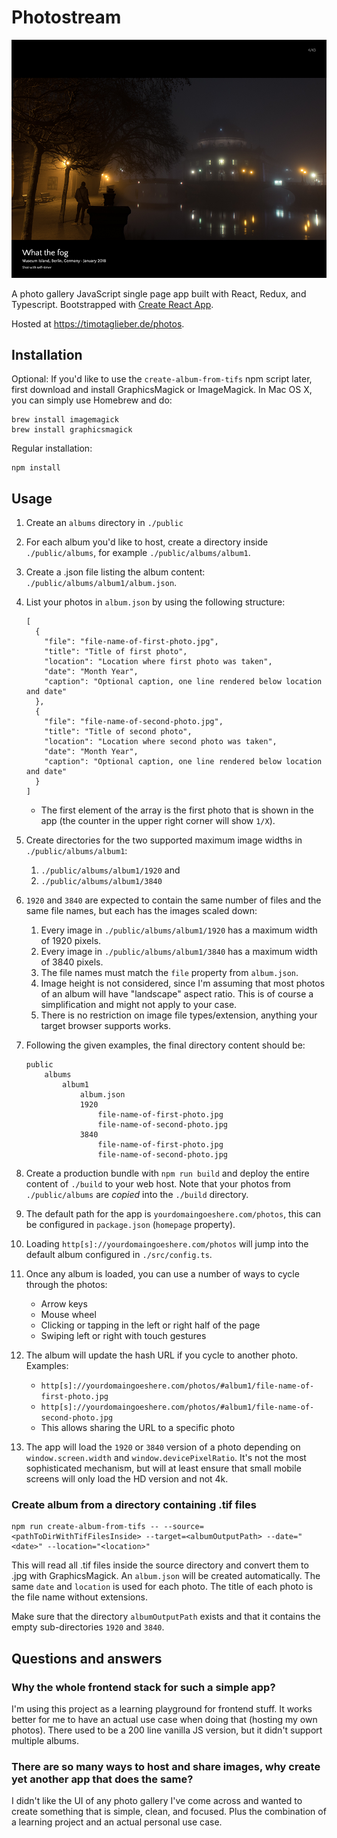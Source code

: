 # Photostream

![Screenshot of app](public/screenshot.png 'Screenshot of app')

A photo gallery JavaScript single page app built with React, Redux, and Typescript. Bootstrapped with [Create React App](https://github.com/facebook/create-react-app).

Hosted at https://timotaglieber.de/photos.

## Installation

Optional: If you'd like to use the `create-album-from-tifs` npm script later, first download and install GraphicsMagick or ImageMagick. In Mac OS X, you can simply use Homebrew and do:

```
brew install imagemagick
brew install graphicsmagick
```

Regular installation:

```
npm install
```

## Usage

1. Create an `albums` directory in `./public`
2. For each album you'd like to host, create a directory inside `./public/albums`, for example `./public/albums/album1`.
3. Create a .json file listing the album content: `./public/albums/album1/album.json`.
4. List your photos in `album.json` by using the following structure:
   ```
   [
     {
       "file": "file-name-of-first-photo.jpg",
       "title": "Title of first photo",
       "location": "Location where first photo was taken",
       "date": "Month Year",
       "caption": "Optional caption, one line rendered below location and date"
     },
     {
       "file": "file-name-of-second-photo.jpg",
       "title": "Title of second photo",
       "location": "Location where second photo was taken",
       "date": "Month Year",
       "caption": "Optional caption, one line rendered below location and date"
     }
   ]
   ```
   - The first element of the array is the first photo that is shown in the app (the counter in the upper right corner will show `1/X`).
5. Create directories for the two supported maximum image widths in `./public/albums/album1`:
   1. `./public/albums/album1/1920` and
   2. `./public/albums/album1/3840`
6. `1920` and `3840` are expected to contain the same number of files and the same file names, but each has the images scaled down:
   1. Every image in `./public/albums/album1/1920` has a maximum width of 1920 pixels.
   2. Every image in `./public/albums/album1/3840` has a maximum width of 3840 pixels.
   3. The file names must match the `file` property from `album.json`.
   4. Image height is not considered, since I'm assuming that most photos of an album will have "landscape" aspect ratio. This is of course a simplification and might not apply to your case.
   5. There is no restriction on image file types/extension, anything your target browser supports works.
7. Following the given examples, the final directory content should be:

   ```
   public
       albums
           album1
               album.json
               1920
                   file-name-of-first-photo.jpg
                   file-name-of-second-photo.jpg
               3840
                   file-name-of-first-photo.jpg
                   file-name-of-second-photo.jpg
   ```

8. Create a production bundle with `npm run build` and deploy the entire content of `./build` to your web host. Note that your photos from `./public/albums` are *copied* into the `./build` directory.
9. The default path for the app is `yourdomaingoeshere.com/photos`, this can be configured in `package.json` (`homepage` property).
10. Loading `http[s]://yourdomaingoeshere.com/photos` will jump into the default album configured in `./src/config.ts`.
11. Once any album is loaded, you can use a number of ways to cycle through the photos:
    * Arrow keys
    * Mouse wheel
    * Clicking or tapping in the left or right half of the page
    * Swiping left or right with touch gestures
12. The album will update the hash URL if you cycle to another photo. Examples:
    * `http[s]://yourdomaingoeshere.com/photos/#album1/file-name-of-first-photo.jpg`
    * `http[s]://yourdomaingoeshere.com/photos/#album1/file-name-of-second-photo.jpg`
    * This allows sharing the URL to a specific photo
13. The app will load the `1920` or `3840` version of a photo depending on `window.screen.width` and `window.devicePixelRatio`. It's not the most sophisticated mechanism, but will at least ensure that small mobile screens will only load the HD version and not 4k.

### Create album from a directory containing .tif files

```
npm run create-album-from-tifs -- --source=<pathToDirWithTifFilesInside> --target=<albumOutputPath> --date="<date>" --location="<location>"
```

This will read all .tif files inside the source directory and convert them to .jpg with GraphicsMagick. An `album.json` will be created automatically. The same `date` and `location` is used for each photo. The title of each photo is the file name without extensions.

Make sure that the directory `albumOutputPath` exists and that it contains the empty sub-directories `1920` and `3840`.

## Questions and answers

### Why the whole frontend stack for such a simple app?

I'm using this project as a learning playground for frontend stuff. It works better for me to have an actual use case when doing that (hosting my own photos). There used to be a 200 line vanilla JS version, but it didn't support multiple albums.

### There are so many ways to host and share images, why create yet another app that does the same?

I didn't like the UI of any photo gallery I've come across and wanted to create something that is simple, clean, and focused. Plus the combination of a learning project and an actual personal use case.
